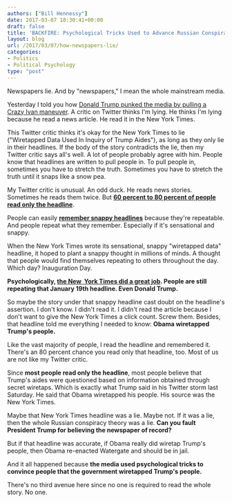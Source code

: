 ```yaml
---
authors: ["Bill Hennessy"]
date: 2017-03-07 18:30:41+00:00
draft: false
title: 'BACKFIRE: Psychological Tricks Used to Advance Russian Conspiracy Theory'
layout: blog
url: /2017/03/07/how-newspapers-lie/
categories:
- Politics
- Political Psychology
type: "post"
---
```


Newspapers lie. And by "newspapers," I mean the whole mainstream media.

Yesterday I told you how [Donald Trump punked the media by pulling a Crazy Ivan maneuver](https://hennessysview.com/2017/03/06/donald-trumps-crazy-ivan/). A critic on Twitter thinks I'm lying. He thinks I'm lying because he read a news article. He read it in the New York Times.

This Twitter critic thinks it's okay for the New York Times to lie ("Wiretapped Data Used In Inquiry of Trump Aides"), as long as they only lie in their headlines. If the body of the story contradicts the lie, then my Twitter critic says all's well. A lot of people probably agree with him. People know that headlines are written to pull people in. To pull people in, sometimes you have to stretch the truth. Sometimes you have to stretch the truth until it snaps like a snow pea.

My Twitter critic is unusual. An odd duck. He reads news stories. Sometimes he reads them twice. But **[60 percent to 80 percent of people read only the headline](https://nativeadvertising.com/people-only-read-headlines-these-days-but-smart-brands-can-still-make-that-work-for-them/)**.

People can easily [**remember snappy headlines**](https://blog.dilbert.com/post/144505424481/impossible-to-ignore) because they're repeatable. And people repeat what they remember. Especially if it's sensational and snappy.

When the New York Times wrote its sensational, snappy "wiretapped data" headline, it hoped to plant a snappy thought in millions of minds. A thought that people would find themselves repeating to others throughout the day. Which day? Inauguration Day.

**Psychologically, [the New  York Times did a great job](https://www.thegatewaypundit.com/2017/03/flashback-ny-times-front-page-headline-wiretapped-data-used-inquiry-trump-aides/). People are still repeating that January 19th headline. Even Donald Trump.**

So maybe the story under that snappy headline cast doubt on the headline's assertion. I don't know. I didn't read it. I didn't read the article because I don't want to give the New York Times a click count. Screw them. Besides, that headline told me everything I needed to know: **Obama wiretapped Trump's people.**

Like the vast majority of people, I read the headline and remembered it. There's an 80 percent chance you read only that headline, too. Most of us are not like my Twitter critic.

Since **most people read only the headline**, most people believe that Trump's aides were questioned based on information obtained through secret wiretaps. Which is exactly what Trump said in his Twitter storm last Saturday. He said that Obama wiretapped his people. His source was the New York Times.

Maybe that New York Times headline was a lie. Maybe not. If it was a lie, then the whole Russian conspiracy theory was a lie. **Can you fault President Trump for believing the newspaper of record?**

But if that headline was accurate, if Obama really did wiretap Trump's people, then Obama re-enacted Watergate and should be in jail.

And it all happened because **the media used psychological tricks to convince people that the government wiretapped Trump's people.**

There's no third avenue here since no one is required to read the whole story. No one.


